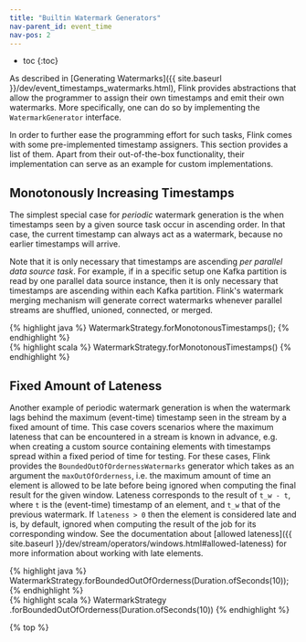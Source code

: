 ```yaml
---
title: "Builtin Watermark Generators"
nav-parent_id: event_time
nav-pos: 2
---
```

<!--
Licensed to the Apache Software Foundation (ASF) under one
or more contributor license agreements.  See the NOTICE file
distributed with this work for additional information
regarding copyright ownership.  The ASF licenses this file
to you under the Apache License, Version 2.0 (the
"License"); you may not use this file except in compliance
with the License.  You may obtain a copy of the License at

  http://www.apache.org/licenses/LICENSE-2.0

Unless required by applicable law or agreed to in writing,
software distributed under the License is distributed on an
"AS IS" BASIS, WITHOUT WARRANTIES OR CONDITIONS OF ANY
KIND, either express or implied.  See the License for the
specific language governing permissions and limitations
under the License.
-->

* toc
{:toc}

As described in [Generating Watermarks]({{ site.baseurl
}}/dev/event_timestamps_watermarks.html), Flink provides abstractions that
allow the programmer to assign their own timestamps and emit their own
watermarks. More specifically, one can do so by implementing the
`WatermarkGenerator` interface.

In order to further ease the programming effort for such tasks, Flink comes
with some pre-implemented timestamp assigners.  This section provides a list of
them. Apart from their out-of-the-box functionality, their implementation can
serve as an example for custom implementations.

## Monotonously Increasing Timestamps

The simplest special case for *periodic* watermark generation is the when
timestamps seen by a given source task occur in ascending order. In that case,
the current timestamp can always act as a watermark, because no earlier
timestamps will arrive.

Note that it is only necessary that timestamps are ascending *per parallel data
source task*. For example, if in a specific setup one Kafka partition is read
by one parallel data source instance, then it is only necessary that timestamps
are ascending within each Kafka partition. Flink's watermark merging mechanism
will generate correct watermarks whenever parallel streams are shuffled,
unioned, connected, or merged.

<div class="codetabs" markdown="1">
<div data-lang="java" markdown="1">
{% highlight java %}
WatermarkStrategy.forMonotonousTimestamps();
{% endhighlight %}
</div>
<div data-lang="scala" markdown="1">
{% highlight scala %}
WatermarkStrategy.forMonotonousTimestamps()
{% endhighlight %}
</div>
</div>

## Fixed Amount of Lateness

Another example of periodic watermark generation is when the watermark lags
behind the maximum (event-time) timestamp seen in the stream by a fixed amount
of time. This case covers scenarios where the maximum lateness that can be
encountered in a stream is known in advance, e.g. when creating a custom source
containing elements with timestamps spread within a fixed period of time for
testing. For these cases, Flink provides the `BoundedOutOfOrdernessWatermarks`
generator which takes as an argument the `maxOutOfOrderness`, i.e. the maximum
amount of time an element is allowed to be late before being ignored when
computing the final result for the given window. Lateness corresponds to the
result of `t_w - t`, where `t` is the (event-time) timestamp of an element, and
`t_w` that of the previous watermark.  If `lateness > 0` then the element is
considered late and is, by default, ignored when computing the result of the
job for its corresponding window. See the documentation about [allowed
lateness]({{ site.baseurl
}}/dev/stream/operators/windows.html#allowed-lateness) for more information
about working with late elements.

<div class="codetabs" markdown="1">
<div data-lang="java" markdown="1">
{% highlight java %}
WatermarkStrategy.forBoundedOutOfOrderness(Duration.ofSeconds(10));
{% endhighlight %}
</div>
<div data-lang="scala" markdown="1">
{% highlight scala %}
WatermarkStrategy
  .forBoundedOutOfOrderness(Duration.ofSeconds(10))
{% endhighlight %}
</div>
</div>

{% top %}

